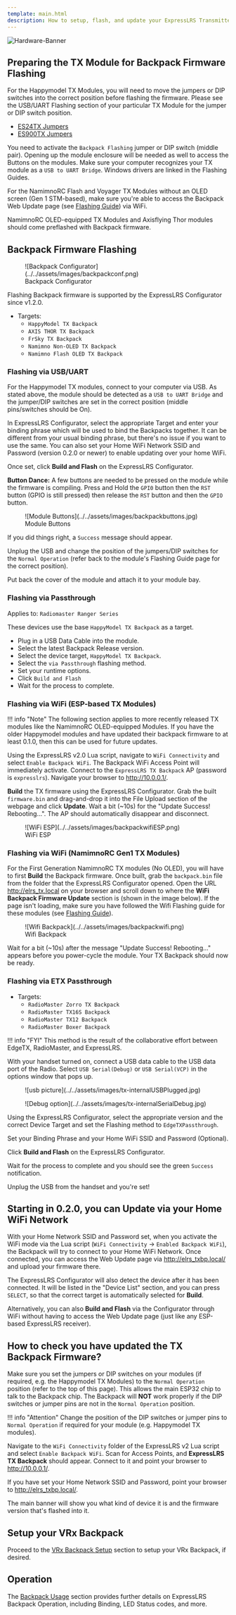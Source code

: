 ```yaml
---
template: main.html
description: How to setup, flash, and update your ExpressLRS Transmitter Backpack.
---
```


![Hardware-Banner](https://raw.githubusercontent.com/ExpressLRS/ExpressLRS-Hardware/master/img/hardware.png)

## Preparing the TX Module for Backpack Firmware Flashing

For the Happymodel TX Modules, you will need to move the jumpers or DIP switches into the correct position before flashing the firmware. Please see the USB/UART Flashing section of your particular TX Module for the jumper or DIP switch position.

- [ES24TX Jumpers](../../quick-start/transmitters/es24tx.md#flashing-via-usbuart)
- [ES900TX Jumpers](../../quick-start/transmitters/es900tx.md#flashing-via-usbuart)

You need to activate the `Backpack Flashing` jumper or DIP switch (middle pair). Opening up the module enclosure will be needed as well to access the Buttons on the modules. Make sure your computer recognizes your TX module as a `USB to UART Bridge`. Windows drivers are linked in the Flashing Guides.

For the NamimnoRC Flash and Voyager TX Modules without an OLED screen (Gen 1 STM-based), make sure you're able to access the Backpack Web Update page (see [Flashing Guide](../../quick-start/transmitters/flash2400.md)) via WiFi.

NamimnoRC OLED-equipped TX Modules and Axisflying Thor modules should come preflashed with Backpack firmware.

## Backpack Firmware Flashing

<figure markdown>
![Backpack Configurator](../../assets/images/backpackconf.png)
<figcaption>Backpack Configurator</figcaption>
</figure>

Flashing Backpack firmware is supported by the ExpressLRS Configurator since v1.2.0.

- Targets:
    - `HappyModel TX Backpack`
    - `AXIS THOR TX Backpack`
    - `FrSky TX Backpack`
    - `Namimno Non-OLED TX Backpack`
    - `Namimno Flash OLED TX Backpack`

### Flashing via USB/UART

For the Happymodel TX modules, connect to your computer via USB. As stated above, the module should be detected as a `USB to UART Bridge` and the jumper/DIP switches are set in the correct position (middle pins/switches should be On).

In ExpressLRS Configurator, select the appropriate Target and enter your binding phrase which will be used to bind the Backpacks together. It can be different from your usual binding phrase, but there's no issue if you want to use the same. You can also set your Home WiFi Network SSID and Password (version 0.2.0 or newer) to enable updating over your home WiFi.

Once set, click **Build and Flash** on the ExpressLRS Configurator.

**Button Dance:** A few buttons are needed to be pressed on the module while the firmware is compiling. Press and Hold the `GPI0` button then the `RST` button (GPIO is still pressed) then release the `RST` button and then the `GPIO` button.

<figure markdown>
![Module Buttons](../../assets/images/backpackbuttons.jpg)
<figcaption>Module Buttons</figcaption>
</figure>

If you did things right, a `Success` message should appear.

Unplug the USB and change the position of the jumpers/DIP switches for the `Normal Operation` (refer back to the module's Flashing Guide page for the correct position).

Put back the cover of the module and attach it to your module bay.

### Flashing via Passthrough

Applies to: `Radiomaster Ranger Series`

These devices use the base `HappyModel TX Backpack` as a target.

- Plug in a USB Data Cable into the module.
- Select the latest Backpack Release version.
- Select the device target, `HappyModel TX Backpack`.
- Select the `via Passthrough` flashing method.
- Set your runtime options.
- Click `Build and Flash`
- Wait for the process to complete.

### Flashing via WiFi (ESP-based TX Modules)

!!! info "Note"
    The following section applies to more recently released TX modules like the NamimnoRC OLED-equipped Modules. If you have the older Happymodel modules and have updated their backpack firmware to at least 0.1.0, then this can be used for future updates.

Using the ExpressLRS v2.0 Lua script, navigate to `WiFi Connectivity` and select `Enable Backpack WiFi`. The Backpack WiFi Access Point will immediately activate. Connect to the `ExpressLRS TX Backpack` AP (password is `expresslrs`). Navigate your browser to http://10.0.0.1/.

**Build** the TX firmware using the ExpressLRS Configurator. Grab the built `firmware.bin` and drag-and-drop it into the File Upload section of the webpage and click **Update**. Wait a bit (~10s) for the "Update Success! Rebooting...". The AP should automatically disappear and disconnect.

<figure markdown>
![WiFi ESP](../../assets/images/backpackwifiESP.png)
<figcaption>WiFi ESP</figcaption>
</figure>

### Flashing via WiFi (NamimnoRC Gen1 TX Modules)

For the First Generation NamimnoRC TX modules (No OLED), you will have to first **Build** the Backpack firmware. Once built, grab the `backpack.bin` file from the folder that the ExpressLRS Configurator opened. Open the URL http://elrs_tx.local on your browser and scroll down to where the **WiFi Backpack Firmware Update** section is (shown in the image below). If the page isn't loading, make sure you have followed the Wifi Flashing guide for these modules (see [Flashing Guide](../../quick-start/transmitters/flash2400.md#flashing-via-wifi)).

<figure markdown>
![Wifi Backpack](../../assets/images/backpackwifi.png)
<figcaption>Wifi Backpack</figcaption>
</figure>

Wait for a bit (~10s) after the message "Update Success! Rebooting..." appears before you power-cycle the module. Your TX Backpack should now be ready.

### Flashing via ETX Passthrough

- Targets:
    - `RadioMaster Zorro TX Backpack`
    - `RadioMaster TX16S Backpack`
    - `RadioMaster TX12 Backpack`
    - `RadioMaster Boxer Backpack`

!!! info "FYI"
    This method is the result of the collaborative effort between EdgeTX, RadioMaster, and ExpressLRS.

With your handset turned on, connect a USB data cable to the USB data port of the Radio. Select `USB Serial(Debug)` or `USB Serial(VCP)` in the options window that pops up.

<figure markdown>
![usb picture](../../assets/images/tx-internalUSBPlugged.jpg)
</figure>

<figure markdown>
![Debug option](../../assets/images/tx-internalSerialDebug.jpg)
</figure>

Using the ExpressLRS Configurator, select the appropriate version and the correct Device Target and set the Flashing method to `EdgeTXPassthrough`.

Set your Binding Phrase and your Home WiFi SSID and Password (Optional).

Click **Build and Flash** on the ExpressLRS Configurator.

Wait for the process to complete and you should see the green `Success` notification.

Unplug the USB from the handset and you're set!

## Starting in 0.2.0, you can Update via your Home WiFi Network

With your Home Network SSID and Password set, when you activate the WiFi mode via the Lua script (`WiFi Connectivity` -> `Enabled Backpack WiFi`), the Backpack will try to connect to your Home WiFi Network. Once connected, you can access the Web Update page via http://elrs_txbp.local/ and upload your firmware there.

The ExpressLRS Configurator will also detect the device after it has been connected. It will be listed in the "Device List" section, and you can press `SELECT`, so that the correct target is automatically selected for **Build**.

Alternatively, you can also **Build and Flash** via the Configurator through WiFi without having to access the Web Update page (just like any ESP-based ExpressLRS receiver).

## How to check you have updated the TX Backpack Firmware?

Make sure you set the jumpers or DIP switches on your modules (if required, e.g. the Happymodel TX Modules) to the `Normal Operation` position (refer to the top of this page). This allows the main ESP32 chip to talk to the Backpack chip. The Backpack will **NOT** work properly if the DIP switches or jumper pins are not in the `Normal Operation` position.

!!! info "Attention"
    Change the position of the DIP switches or jumper pins to `Normal Operation` if required for your module (e.g. Happymodel TX modules).

Navigate to the `WiFi Connectivity` folder of the ExpressLRS v2 Lua script and select `Enable Backpack WiFi`. Scan for Access Points, and **ExpressLRS TX Backpack** should appear. Connect to it and point your browser to http://10.0.0.1/.

If you have set your Home Network SSID and Password, point your browser to http://elrs_txbp.local/.

The main banner will show you what kind of device it is and the firmware version that's flashed into it.

## Setup your VRx Backpack

Proceed to the [VRx Backpack Setup](backpack-vrx-setup.md) section to setup your VRx Backpack, if desired.

## Operation

The [Backpack Usage](esp-backpack.md#backpack-usage) section provides further details on ExpressLRS Backpack Operation, including Binding, LED Status codes, and more.
